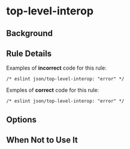 # top-level-interop

## Background

## Rule Details

Examples of **incorrect** code for this rule:

```jsonc
/* eslint json/top-level-interop: "error" */

```

Exmples of **correct** code for this rule:

```jsonc
/* eslint json/top-level-interop: "error" */

```

## Options

## When Not to Use It
